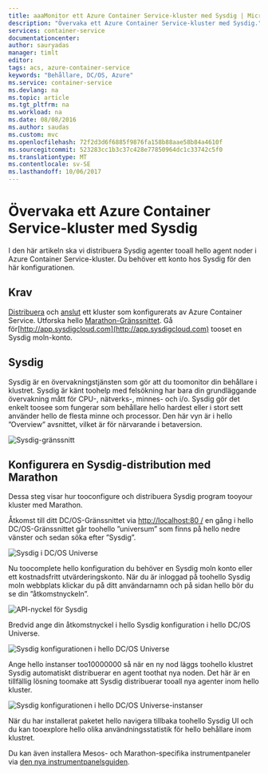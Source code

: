```yaml
---
title: aaaMonitor ett Azure Container Service-kluster med Sysdig | Microsoft Docs
description: "Övervaka ett Azure Container Service-kluster med Sysdig."
services: container-service
documentationcenter: 
author: sauryadas
manager: timlt
editor: 
tags: acs, azure-container-service
keywords: "Behållare, DC/OS, Azure"
ms.service: container-service
ms.devlang: na
ms.topic: article
ms.tgt_pltfrm: na
ms.workload: na
ms.date: 08/08/2016
ms.author: saudas
ms.custom: mvc
ms.openlocfilehash: 72f2d3d6f6885f9876fa158b88aae58b84a4610f
ms.sourcegitcommit: 523283cc1b3c37c428e77850964dc1c33742c5f0
ms.translationtype: MT
ms.contentlocale: sv-SE
ms.lasthandoff: 10/06/2017
---
```

# <a name="monitor-an-azure-container-service-cluster-with-sysdig"></a>Övervaka ett Azure Container Service-kluster med Sysdig
I den här artikeln ska vi distribuera Sysdig agenter tooall hello agent noder i Azure Container Service-kluster. Du behöver ett konto hos Sysdig för den här konfigurationen. 

## <a name="prerequisites"></a>Krav
[Distribuera](container-service-deployment.md) och [anslut](../container-service-connect.md) ett kluster som konfigurerats av Azure Container Service. Utforska hello [Marathon-Gränssnittet](container-service-mesos-marathon-ui.md). Gå för[http://app.sysdigcloud.com](http://app.sysdigcloud.com) tooset en Sysdig moln-konto. 

## <a name="sysdig"></a>Sysdig
Sysdig är en övervakningstjänsten som gör att du toomonitor din behållare i klustret. Sysdig är känt toohelp med felsökning har bara din grundläggande övervakning mått för CPU-, nätverks-, minnes- och i/o. Sysdig gör det enkelt toosee som fungerar som behållare hello hardest eller i stort sett använder hello de flesta minne och processor. Den här vyn är i hello ”Overview” avsnittet, vilket är för närvarande i betaversion. 

![Sysdig-gränssnitt](./media/container-service-monitoring-sysdig/sysdig6.png) 

## <a name="configure-a-sysdig-deployment-with-marathon"></a>Konfigurera en Sysdig-distribution med Marathon
Dessa steg visar hur tooconfigure och distribuera Sysdig program tooyour kluster med Marathon. 

Åtkomst till ditt DC/OS-Gränssnittet via [http://localhost:80 /](http://localhost:80/) en gång i hello DC/OS-Gränssnittet går toohello ”universum” som finns på hello nedre vänster och sedan söka efter ”Sysdig”.

![Sysdig i DC/OS Universe](./media/container-service-monitoring-sysdig/sysdig1.png)

Nu toocomplete hello konfiguration du behöver en Sysdig moln konto eller ett kostnadsfritt utvärderingskonto. När du är inloggad på toohello Sysdig moln webbplats klickar du på ditt användarnamn och på sidan hello bör du se din ”åtkomstnyckeln”. 

![API-nyckel för Sysdig](./media/container-service-monitoring-sysdig/sysdig2.png) 

Bredvid ange din åtkomstnyckel i hello Sysdig konfiguration i hello DC/OS Universe. 

![Sysdig konfigurationen i hello DC/OS Universe](./media/container-service-monitoring-sysdig/sysdig3.png)

Ange hello instanser too10000000 så när en ny nod läggs toohello klustret Sysdig automatiskt distribuerar en agent toothat nya noden. Det här är en tillfällig lösning toomake att Sysdig distribuerar tooall nya agenter inom hello kluster. 

![Sysdig konfigurationen i hello DC/OS Universe-instanser](./media/container-service-monitoring-sysdig/sysdig4.png)

När du har installerat paketet hello navigera tillbaka toohello Sysdig UI och du kan tooexplore hello olika användningsstatistik för hello behållare inom klustret. 

Du kan även installera Mesos- och Marathon-specifika instrumentpaneler via [den nya instrumentpanelsguiden](https://app.sysdigcloud.com/#/dashboards/new).
